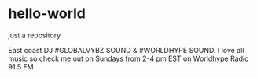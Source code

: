 # hello-world
just a repository

East coast DJ #GLOBALVYBZ SOUND & #WORLDHYPE SOUND. I love all music so check me out on Sundays from 2-4 pm EST on Worldhype Radio 91.5 FM

